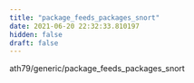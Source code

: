 ```yaml
---
title: "package_feeds_packages_snort"
date: 2021-06-20 22:32:33.810197
hidden: false
draft: false
---
```


ath79/generic/package_feeds_packages_snort


